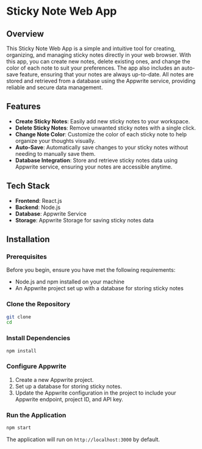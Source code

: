 # Sticky Note Web App

## Overview

This Sticky Note Web App is a simple and intuitive tool for creating, organizing, and managing sticky notes directly in your web browser. With this app, you can create new notes, delete existing ones, and change the color of each note to suit your preferences. The app also includes an auto-save feature, ensuring that your notes are always up-to-date. All notes are stored and retrieved from a database using the Appwrite service, providing reliable and secure data management.

## Features

- **Create Sticky Notes**: Easily add new sticky notes to your workspace.
- **Delete Sticky Notes**: Remove unwanted sticky notes with a single click.
- **Change Note Color**: Customize the color of each sticky note to help organize your thoughts visually.
- **Auto-Save**: Automatically save changes to your sticky notes without needing to manually save them.
- **Database Integration**: Store and retrieve sticky notes data using Appwrite service, ensuring your notes are accessible anytime.

## Tech Stack

- **Frontend**: React.js
- **Backend**: Node.js
- **Database**: Appwrite Service
- **Storage**: Appwrite Storage for saving sticky notes data

## Installation

### Prerequisites

Before you begin, ensure you have met the following requirements:

- Node.js and npm installed on your machine
- An Appwrite project set up with a database for storing sticky notes

### Clone the Repository

```bash
git clone 
cd 
```

### Install Dependencies

```bash
npm install
```

### Configure Appwrite

1. Create a new Appwrite project.
2. Set up a database for storing sticky notes.
3. Update the Appwrite configuration in the project to include your Appwrite endpoint, project ID, and API key.

### Run the Application

```bash
npm start
```

The application will run on `http://localhost:3000` by default.
